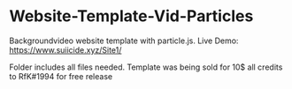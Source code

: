 # Website-Template-Vid-Particles
Backgroundvideo website template with particle.js.
Live Demo: https://www.suiicide.xyz/Site1/

Folder includes all files needed.
Template was being sold for 10$ all credits to RfK#1994 for free release
